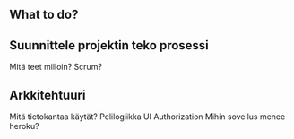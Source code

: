 ## What to do? 

## Suunnittele projektin teko prosessi
Mitä teet milloin? Scrum? 
## Arkkitehtuuri 
Mitä tietokantaa käytät? 
Pelilogiikka
UI
Authorization
Mihin sovellus menee heroku? 
